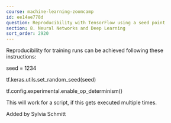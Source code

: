 ```yaml
---
course: machine-learning-zoomcamp
id: ee14ae778d
question: Reproducibility with TensorFlow using a seed point
section: 8. Neural Networks and Deep Learning
sort_order: 2920
---
```


Reproducibility for training runs can be achieved following these instructions:

seed = 1234

tf.keras.utils.set_random_seed(seed)

tf.config.experimental.enable_op_determinism()

This will work for a script, if this gets executed multiple times.

Added by Sylvia Schmitt

